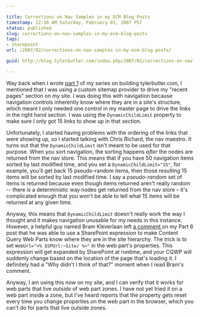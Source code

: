 ```yaml
---

title: Corrections on Nav Samples in my ECM Blog Posts
timestamp: 12:38 AM Saturday, February 03, 2007 PST
status: published
slug: corrections-on-nav-samples-in-my-ecm-blog-posts
tags:
- sharepoint
url: /2007/02/corrections-on-nav-samples-in-my-ecm-blog-posts/

guid: http://blog.tylerbutler.com/index.php/2007/02/corrections-on-nav-samples-in-my-ecm-blog-posts/

---
```


Way back when I wrote [part 1][1] of my series on building tylerbutler.com, I
mentioned that I was using a custom sitemap provider to drive my "recent
pages" section on my site. I was doing this with navigation because navigation
controls inherently know where they are in a site's structure, which meant I
only needed one control in my master page to drive the links in the right hand
section. I was using the `DynamicChildLimit` property to make sure I only got 15
links to show up in that section.

Unfortunately, I started having problems with the ordering of the links that
were showing up, so I started talking with Chris Richard, the nav maestro. It
turns out that the `DynamicChildLimit` isn't meant to be used for that purpose.
When you sort navigation, the sorting happens _after_ the nodes are returned
from the nav store. This means that if you have 50 navigation items sorted by
last modified time, and you set a `DynamicChildLimit="15"`, for example, you'll
get back 15 pseudo-random items, then those resulting 15 items will be sorted
by last modified time. I say a _pseudo-random_ set of items is returned
because even though items returned aren't really random -- there _is_ a
deterministic way nodes get returned from the nav store – it's complicated
enough that you won't be able to tell what 15 items will be returned at any
given time.

Anyway, this means that `DynamicChildLimit` doesn't really work the way I
thought and it makes navigation unusable for my needs in this instance.
However, a helpful guy named Bram Kleverlaan left [a comment ][2]on my Part 6
post that he was able to use a SharePoint expression to make Content Query Web
Parts know where they are in the site hierarchy. The trick is to set
`WebUrl="<% $SPUrl:~Site/ %>"` in the web part's properties. This expression
will get expanded by SharePoint at runtime, and your CQWP will suddenly change
based on the location of the page that's loading it. I definitely had a "Why
didn't I think of that?" moment when I read Bram's comment.

Anyway, I am using this now on my site, and I can verify that it works for web
parts that live _outside_ of web part zones. I have not yet tried it on a web
part inside a zone, but I've heard reports that the property gets reset every
time you change properties on the web part in the browser, which you can't do
for parts that live outside zones.

   [1]: http://blogs.msdn.com/ecm/archive/2006/10/30/building-tylerbutler-com-part-1-planning-and-basic-branding.aspx
   [2]: http://blogs.msdn.com/ecm/archive/2007/01/16/building-tylerbutler-com-part-6-what-was-tough-and-what-s-to-come.aspx#1512810 ()

